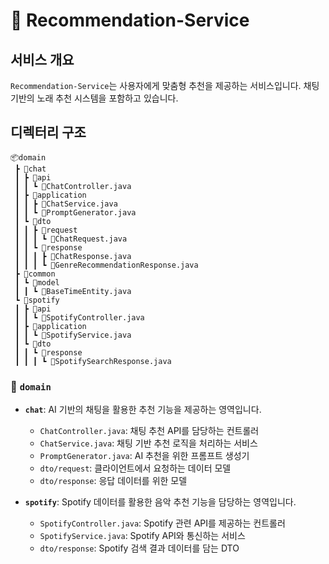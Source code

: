 # 📂 Recommendation-Service

## 서비스 개요
`Recommendation-Service`는 사용자에게 맞춤형 추천을 제공하는 서비스입니다. 채팅 기반의 노래 추천 시스템을 포함하고 있습니다.

## 디렉터리 구조
```
📦domain
 ┣ 📂chat
 ┃ ┣ 📂api
 ┃ ┃ ┗ 📜ChatController.java
 ┃ ┣ 📂application
 ┃ ┃ ┣ 📜ChatService.java
 ┃ ┃ ┗ 📜PromptGenerator.java
 ┃ ┗ 📂dto
 ┃ ┃ ┣ 📂request
 ┃ ┃ ┃ ┗ 📜ChatRequest.java
 ┃ ┃ ┗ 📂response
 ┃ ┃ ┃ ┣ 📜ChatResponse.java
 ┃ ┃ ┃ ┗ 📜GenreRecommendationResponse.java
 ┣ 📂common
 ┃ ┗ 📂model
 ┃ ┃ ┗ 📜BaseTimeEntity.java
 ┗ 📂spotify
 ┃ ┣ 📂api
 ┃ ┃ ┗ 📜SpotifyController.java
 ┃ ┣ 📂application
 ┃ ┃ ┗ 📜SpotifyService.java
 ┃ ┗ 📂dto
 ┃ ┃ ┗ 📂response
 ┃ ┃ ┃ ┗ 📜SpotifySearchResponse.java
```

### 📂 `domain`
- **`chat`**: AI 기반의 채팅을 활용한 추천 기능을 제공하는 영역입니다.
  - `ChatController.java`: 채팅 추천 API를 담당하는 컨트롤러
  - `ChatService.java`: 채팅 기반 추천 로직을 처리하는 서비스
  - `PromptGenerator.java`: AI 추천을 위한 프롬프트 생성기
  - `dto/request`: 클라이언트에서 요청하는 데이터 모델
  - `dto/response`: 응답 데이터를 위한 모델

- **`spotify`**: Spotify 데이터를 활용한 음악 추천 기능을 담당하는 영역입니다.
  - `SpotifyController.java`: Spotify 관련 API를 제공하는 컨트롤러
  - `SpotifyService.java`: Spotify API와 통신하는 서비스
  - `dto/response`: Spotify 검색 결과 데이터를 담는 DTO
